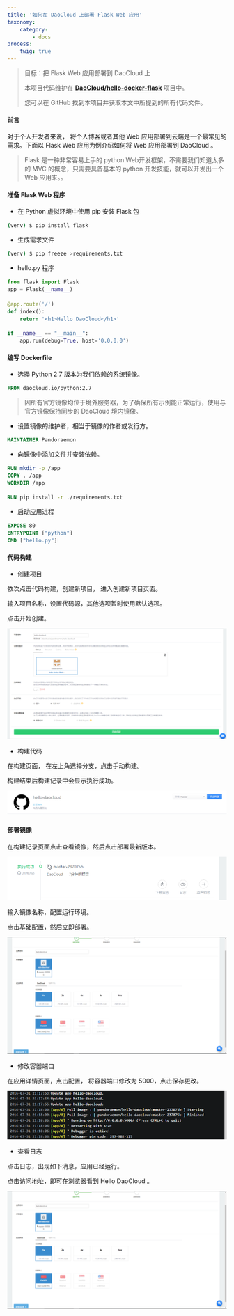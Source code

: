 ```yaml
---
title: '如何在 DaoCloud 上部署 Flask Web 应用'
taxonomy:
    category:
        - docs
process:
    twig: true
---
```




> 目标：把 Flask Web 应用部署到 DaoCloud 上
> 
> 本项目代码维护在 **[DaoCloud/hello-docker-flask](https://github.com/DaoCloud/hello-docker-flask)** 项目中。
>
> 您可以在 GitHub 找到本项目并获取本文中所提到的所有代码文件。

#### 前言

对于个人开发者来说， 将个人博客或者其他 Web 应用部署到云端是一个最常见的需求。下面以 Flask Web 应用为例介绍如何将 Web 应用部署到 DaoCloud 。

> Flask 是一种非常容易上手的 python Web开发框架，不需要我们知道太多的 MVC 的概念，只需要具备基本的 python 开发技能，就可以开发出一个 Web 应用来。。

#### 准备 Flask Web 程序

* 在 Python 虚拟环境中使用 pip 安装 Flask 包

```bash
(venv) $ pip install flask
```

* 生成需求文件

```bash
(venv) $ pip freeze >requirements.txt
```

* hello.py 程序

```python
from flask import Flask
app = Flask(__name__)

@app.route('/')
def index():
    return '<h1>Hello DaoCloud</h1>'

if __name__ == "__main__":
    app.run(debug=True, host='0.0.0.0')
```


#### 编写 Dockerfile

- 选择 Python 2.7 版本为我们依赖的系统镜像。

```dockerfile
FROM daocloud.io/python:2.7
```

> 因所有官方镜像均位于境外服务器，为了确保所有示例能正常运行，使用与官方镜像保持同步的 DaoCloud 境内镜像。   

- 设置镜像的维护者，相当于镜像的作者或发行方。

```dockerfile
MAINTAINER Pandoraemon
```

- 向镜像中添加文件并安装依赖。

```dockerfile
RUN mkdir -p /app
COPY . /app
WORKDIR /app

RUN pip install -r ./requirements.txt
```

- 启动应用进程

```dockerfile
EXPOSE 80
ENTRYPOINT ["python"]
CMD ["hello.py"]
```


#### 代码构建

- 创建项目

依次点击代码构建，创建新项目， 进入创建新项目页面。

输入项目名称，设置代码源，其他选项暂时使用默认选项。

点击开始创建。

![](create-project.png)

- 构建代码

在构建页面， 在左上角选择分支，点击手动构建。

构建结束后构建记录中会显示执行成功。

![](create-project2.png)

#### 部署镜像


在构建记录页面点击查看镜像，然后点击部署最新版本。

![](create-success.png)

输入镜像名称，配置运行环境。

点击基础配置，然后立即部署。

![](createApp.png)


- 修改容器端口

在应用详情页面，点击配置， 将容器端口修改为 5000，点击保存更改。

![](log.png)

- 查看日志

点击日志，出现如下消息，应用已经运行。

点击访问地址，即可在浏览器看到 Hello DaoCloud 。

![](createApp.png)




